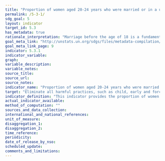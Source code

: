 ```yaml
---
title: "Proportion of women aged 20-24 years who were married or in a union before age 15 and before age 18"
permalink: /5-3-1/
sdg_goal: 5
layout: indicator
target_id: 5.3
has_metadata: true
rationale_interpretation: "Marriage before the age of 18 is a fundamental violation of human rights. Child marriage often compromises a girl's development by resulting in early pregnancy and social isolation, interrupting her schooling, limiting her opportunities for career and vocational advancement and placing her at increased risk of intimate partner violence. In many cultures, girls reaching puberty are expected to assume gender roles associated with womanhood. These include entering a union and becoming a mother. \nThe issue of child marriage is addressed in a number of international conventions and agreements: The Convention on the Elimination of All Forms of Discrimination against Women (Article 16); Universal Declaration of Human Rights; Convention on Consent to Marriage, Minimum Age for Marriage and Registration of Marriages; African Charter on the Rights and Welfare of the Child; and the Protocol to the African Charter on Human and People's Rights on the Rights of Women in Africa. Although marriage is not mentioned directly in the Convention on the Rights of the Child, child marriage is linked to other rights ' such as the right to freedom of expression, the right to protection from all forms of abuse, and the right to be protected from harmful traditional practices."
goal_meta_link: "http://unstats.un.org/sdgs/files/metadata-compilation/Metadata-Goal-5.pdf"
goal_meta_link_page: 9
indicator: 5.3.1
indicator_variable: 
graph: 
variable_description: 
variable_notes: 
source_title: 
source_url: 
source_notes: 
indicator_name: "Proportion of women aged 20-24 years who were married or in a union before age 15 and before age 18"
target: "Eliminate all harmful practices, such as child, early and forced marriage and female genital mutilation."
indicator_definition: "This indicator provides the proportion of women aged 20 to 24 years who were first married or in union by age 18. It is calculated by dividing the number of women aged 20-24 who were first married or in union by age 18 by the total number of women aged 20-24 in the population."
actual_indicator_available: 
method_of_computation: ""
sources_and_data_collection: 
international_and_national_references: 
unit_of_measure: 
disaggregation_1: 
disaggregation_2: 
time_reference: 
periodicity: 
date_of_release_by_nso: 
scheduled_update: 
comments_and_limitations: 
---
```



